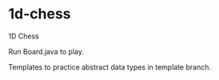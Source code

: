 # 1d-chess
 1D Chess

Run Board.java to play.

Templates to practice abstract data types in template branch.

